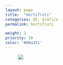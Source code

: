 ```yaml
---
layout: page
title:  "Hortifruti"
categories: UI, Gráfico
permalink: hortifruti

weight: 2
priority: 10
color: '#00a351'
---
```


<figure><img src="{{ site.baseurl }}/assets/hortifruti/proj_hortifruti.png"/></figure>
